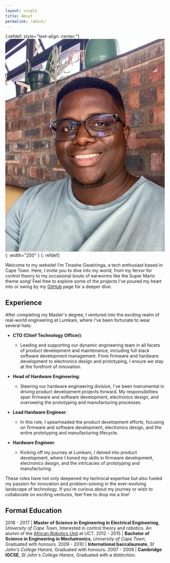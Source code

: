 ```yaml
---
layout: single
title: About
permalink: /about/
---
```


{:refdef: style="text-align: center;"}
![Alt Text](/assets/images/bio-photo.jpeg){: width="250" }
{: refdef}

Welcome to my website! I’m Tinashe Gwatiringa, a tech enthusiast based in Cape Town. Here, I invite you to dive into my world, from my fervor for control theory to my occasional bouts of earworms like the Super Mario theme song! Feel free to explore some of the projects I’ve poured my heart into or swing by my [GitHub](http://github.com/tinashe-gwatiringa) page for a deeper dive.

## Experience

After completing my Master's degree, I ventured into the exciting realm of real-world engineering at Lumkani, where I've been fortunate to wear several hats:

- **CTO (Chief Technology Officer)**:
  - Leading and supporting our dynamic engineering team in all facets of product development and maintenance, including full stack software development management. From firmware and hardware development to electronics design and prototyping, I ensure we stay at the forefront of innovation.

- **Head of Hardware Engineering**:
  - Steering our hardware engineering division, I've been instrumental in driving product development projects forward. My responsibilities span firmware and software development, electronics design, and overseeing the prototyping and manufacturing processes.

- **Lead Hardware Engineer**:
  - In this role, I spearheaded the product development efforts, focusing on firmware and software development, electronics design, and the entire prototyping and manufacturing lifecycle.

- **Hardware Engineer**:
  - Kicking off my journey at Lumkani, I delved into product development, where I honed my skills in firmware development, electronics design, and the intricacies of prototyping and manufacturing.

These roles have not only deepened my technical expertise but also fueled my passion for innovation and problem-solving in the ever-evolving landscape of technology. If you're curious about my journey or wish to collaborate on exciting ventures, feel free to drop me a line!

## Formal Education

2016 - 2017 | **Master of Science in Engineering in Electrical Engineering**, *University of Cape Town*, Interested in control theory and robotics. An alumni of the [African Robotics Unit](https://www.africanroboticsunit.com) at UCT.
2012 - 2015 | **Bachelor of Science in Engineering in Mechatronics**, *University of Cape Town*, Graduated with honours.
2009 - 2010 | **International baccalaureate**, *St John's College Harare*, Graduated with honours.
2007 - 2008 | **Cambridge IGCSE**, *St John's College Harare*, Graduated with a distinction.
